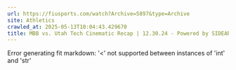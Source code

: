 ```yaml
---
url: https://fiusports.com/watch?Archive=5897&type=Archive
site: Athletics
crawled_at: 2025-05-13T10:04:43.429670
title: MBB vs. Utah Tech Cinematic Recap | 12.30.24 - Powered by SIDEARM Showcase - FIU Athletics
---
```


Error generating fit markdown: '<' not supported between instances of 'int' and 'str'